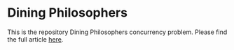 # Dining Philosophers
This is the repository Dining Philosophers concurrency problem. Please find the full article [here](http://www.flawlessrhetoric.com/Dining-Philosophers).
